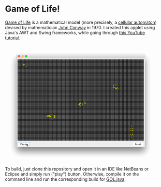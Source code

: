 # Game of Life!
[Game of Life](https://en.wikipedia.org/wiki/Conway%27s_Game_of_Life) is a mathematical model (more precisely, a [cellular automaton](https://en.wikipedia.org/wiki/Cellular_automaton)) devised by mathematician [John Conway](https://en.wikipedia.org/wiki/John_Horton_Conway) in 1970. I created this applet using Java's AWT and Swing frameworks, while going through [this YouTube tutorial](http://www.youtube.com/watch?v=9p9IMB7-kZg).

![Demo](GOL.gif)

To build, just clone this repository and open it in an IDE like NetBeans or Eclipse and simply run ("play") button. Otherwise, compile it on the command line and run the corresponding build for [GOL.java](src/gol/GOL.java).